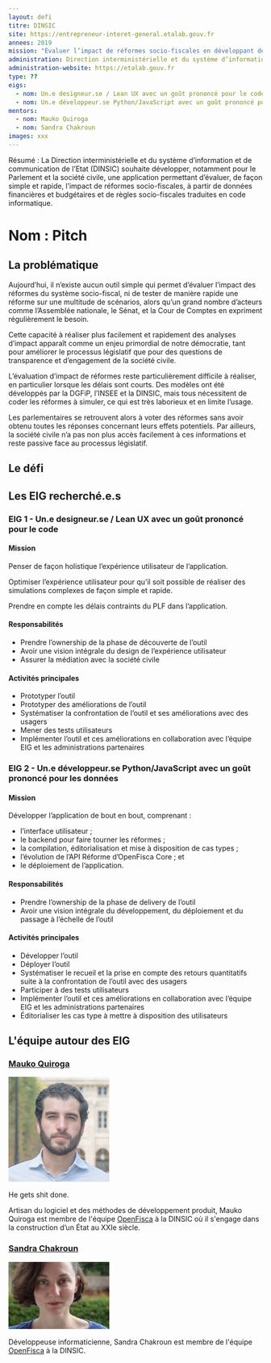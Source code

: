 ```yaml
---
layout: defi
titre: DINSIC
site: https://entrepreneur-interet-general.etalab.gouv.fr
annees: 2019
mission: "Évaluer l’impact de réformes socio-fiscales en développant des interfaces de simulation utilisables par tous"
administration: Direction interministérielle et du système d’information et de communication de l'Etat
administration-website: https://etalab.gouv.fr
type: ??
eigs:
  - nom: Un.e designeur.se / Lean UX avec un goût prononcé pour le code
  - nom: Un.e développeur.se Python/JavaScript avec un goût prononcé pour les données
mentors: 
  - nom: Mauko Quiroga
  - nom: Sandra Chakroun
images: xxx
---
```


Résumé : La Direction interministérielle et du système d’information et de
communication de l’Etat (DINSIC) souhaite développer, notamment pour
le Parlement et la société civile, une application permettant d’évaluer,
de façon simple et rapide, l’impact de réformes socio-fiscales, à partir
de données financières et budgétaires et de règles socio-fiscales
traduites en code informatique.


# Nom : Pitch

## La problématique

Aujourd’hui, il n’existe aucun outil simple qui permet d’évaluer l’impact des réformes du système socio-fiscal, ni de tester de manière rapide une réforme sur une multitude de scénarios, alors qu’un grand nombre d’acteurs comme l’Assemblée nationale, le Sénat, et la Cour de Comptes en expriment régulièrement le besoin.

Cette capacité à réaliser plus facilement et rapidement des analyses d’impact apparaît comme un enjeu primordial de notre démocratie, tant pour améliorer le processus législatif que pour des questions de transparence et d’engagement de la société civile.

L’évaluation d’impact de réformes reste particulièrement difficile à réaliser, en particulier lorsque les délais sont courts. Des modèles ont été développés par la DGFiP, l’INSEE et la DINSIC, mais tous nécessitent de coder les réformes à simuler, ce qui est très laborieux et en limite l’usage.

Les parlementaires se retrouvent alors à voter des réformes sans avoir obtenu toutes les réponses concernant leurs effets potentiels. Par ailleurs, la société civile n’a pas non plus accès facilement à ces informations et reste passive face au processus législatif.

## Le défi


## Les EIG recherché.e.s

### EIG 1 - Un.e designeur.se / Lean UX avec un goût prononcé pour le code

#### Mission

Penser de façon holistique l’expérience utilisateur de l’application.

Optimiser l’expérience utilisateur pour qu’il soit possible de réaliser des simulations complexes de façon simple et rapide.

Prendre en compte les délais contraints du PLF dans l’application.

#### Responsabilités

- Prendre l’ownership de la phase de découverte de l’outil
- Avoir une vision intégrale du design de l’expérience utilisateur
- Assurer la médiation avec la société civile

#### Activités principales

- Prototyper l’outil
- Prototyper des améliorations de l’outil
- Systématiser la confrontation de l’outil et ses améliorations avec des usagers
- Mener des tests utilisateurs
- Implémenter l’outil et ces améliorations en collaboration avec l’équipe EIG et les administrations partenaires

### EIG 2 - Un.e développeur.se Python/JavaScript avec un goût prononcé pour les données

#### Mission

Développer l’application de bout en bout, comprenant :

- l’interface utilisateur ;
- le backend pour faire tourner les réformes ;
- la compilation, éditorialisation et mise à disposition de cas types ;
- l’évolution de l’API Réforme d’OpenFisca Core ; et
- le déploiement de l’application.

#### Responsabilités

- Prendre l’ownership de la phase de delivery de l’outil
- Avoir une vision intégrale du développement, du déploiement et du passage à l’échelle de l’outil

#### Activités principales

- Développer l’outil
- Déployer l’outil
- Systématiser le recueil et la prise en compte des retours quantitatifs suite à la confrontation de l’outil avec des usagers
- Participer à des tests utilisateurs
- Implémenter l’outil et ces améliorations en collaboration avec l’équipe EIG et les administrations partenaires
- Éditorialiser les cas type à mettre à disposition des utilisateurs

## L'équipe autour des EIG

### [Mauko Quiroga](https://www.linkedin.com/in/maukoquiroga/)

<img alt="Mauko Quiroga, mentor" src="/img/communaute/mauko_quiroga.png" width="200" />

He gets shit done. 

Artisan du logiciel et des méthodes de développement produit, Mauko Quiroga est membre de l'équipe [OpenFisca](https://openfisca.org/fr/) à la DINSIC où il s'engage dans la construction d’un État au XXIe siècle.


### [Sandra Chakroun](https://www.linkedin.com/in/sandra-chakroun/)

<img alt="Sandra Chakroun, développeuse OpenFisca" src="/img/communaute/sandra_chakroun.jpg" width="200" />

Développeuse informaticienne, Sandra Chakroun est membre de l'équipe [OpenFisca](https://openfisca.org/fr/) à la DINSIC. 
